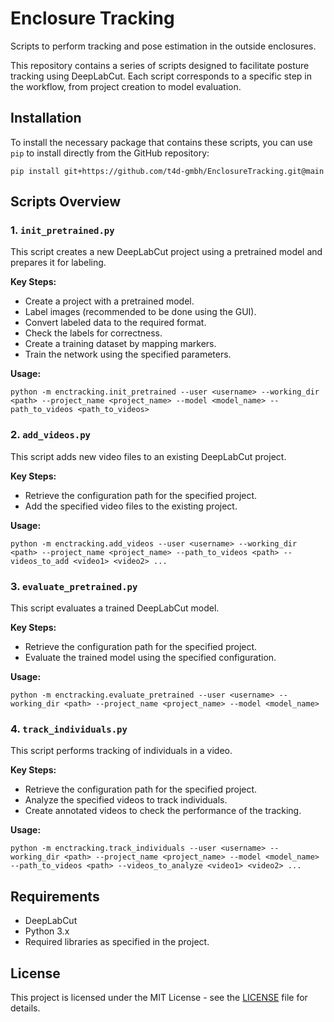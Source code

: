# Enclosure Tracking

Scripts to perform tracking and pose estimation in the outside enclosures.

This repository contains a series of scripts designed to facilitate posture tracking using DeepLabCut.
Each script corresponds to a specific step in the workflow, from project creation to model evaluation.

## Installation

To install the necessary package that contains these scripts, you can use `pip` to install directly from the GitHub repository:

```
pip install git+https://github.com/t4d-gmbh/EnclosureTracking.git@main
```

## Scripts Overview

### 1. `init_pretrained.py`
This script creates a new DeepLabCut project using a pretrained model and prepares it for labeling.

**Key Steps:**
- Create a project with a pretrained model.
- Label images (recommended to be done using the GUI).
- Convert labeled data to the required format.
- Check the labels for correctness.
- Create a training dataset by mapping markers.
- Train the network using the specified parameters.

**Usage:**
```
python -m enctracking.init_pretrained --user <username> --working_dir <path> --project_name <project_name> --model <model_name> --path_to_videos <path_to_videos>
```

### 2. `add_videos.py`
This script adds new video files to an existing DeepLabCut project.

**Key Steps:**
- Retrieve the configuration path for the specified project.
- Add the specified video files to the existing project.

**Usage:**
```
python -m enctracking.add_videos --user <username> --working_dir <path> --project_name <project_name> --path_to_videos <path> --videos_to_add <video1> <video2> ...
```

### 3. `evaluate_pretrained.py`
This script evaluates a trained DeepLabCut model.

**Key Steps:**
- Retrieve the configuration path for the specified project.
- Evaluate the trained model using the specified configuration.

**Usage:**
```
python -m enctracking.evaluate_pretrained --user <username> --working_dir <path> --project_name <project_name> --model <model_name>
```

### 4. `track_individuals.py`
This script performs tracking of individuals in a video.

**Key Steps:**
- Retrieve the configuration path for the specified project.
- Analyze the specified videos to track individuals.
- Create annotated videos to check the performance of the tracking.

**Usage:**
```
python -m enctracking.track_individuals --user <username> --working_dir <path> --project_name <project_name> --model <model_name> --path_to_videos <path> --videos_to_analyze <video1> <video2> ...
```

## Requirements
- DeepLabCut
- Python 3.x
- Required libraries as specified in the project.

## License
This project is licensed under the MIT License - see the [LICENSE](LICENSE) file for details.
